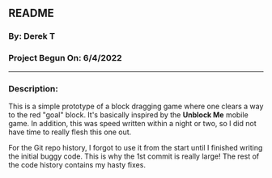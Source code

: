 ## README
### By: Derek T
### Project Begun On: 6/4/2022

---

### Description:
This is a simple prototype of a block dragging game where one clears a way to the red "goal" block. It's basically inspired by the **Unblock Me** mobile game. In addition, this was speed written within a night or two, so I did not have time to really flesh this one out.

For the Git repo history, I forgot to use it from the start until I finished writing the initial buggy code. This is why the 1st commit is really large! The rest of the code history contains my hasty fixes.
